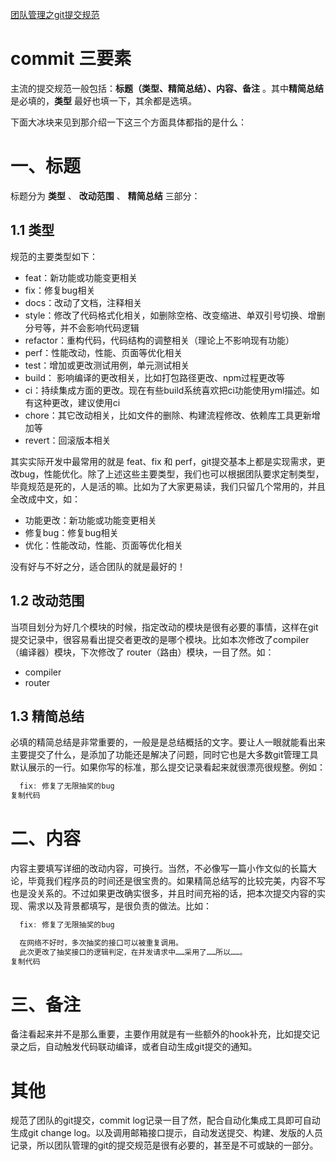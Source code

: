 [团队管理之git提交规范](https://juejin.cn/post/6970275680047071240)

# commit 三要素

主流的提交规范一般包括：**标题（类型、精简总结）、内容、备注** 。其中**精简总结** 是必填的，**类型** 最好也填一下，其余都是选填。

下面大冰块来见到那介绍一下这三个方面具体都指的是什么：

# 一、标题

标题分为 **类型** 、 **改动范围** 、 **精简总结** 三部分：

## 1.1 类型

规范的主要类型如下：

- feat：新功能或功能变更相关
- fix：修复bug相关
- docs：改动了文档，注释相关
- style：修改了代码格式化相关，如删除空格、改变缩进、单双引号切换、增删分号等，并不会影响代码逻辑
- refactor：重构代码，代码结构的调整相关（理论上不影响现有功能）
- perf：性能改动，性能、页面等优化相关
- test：增加或更改测试用例，单元测试相关
- build： 影响编译的更改相关，比如打包路径更改、npm过程更改等
- ci：持续集成方面的更改。现在有些build系统喜欢把ci功能使用yml描述。如有这种更改，建议使用ci
- chore：其它改动相关，比如文件的删除、构建流程修改、依赖库工具更新增加等
- revert：回滚版本相关

其实实际开发中最常用的就是 feat、fix 和 perf，git提交基本上都是实现需求，更改bug，性能优化。除了上述这些主要类型，我们也可以根据团队要求定制类型，毕竟规范是死的，人是活的嘛。比如为了大家更易读，我们只留几个常用的，并且全改成中文，如：

- 功能更改：新功能或功能变更相关
- 修复bug：修复bug相关
- 优化：性能改动，性能、页面等优化相关

没有好与不好之分，适合团队的就是最好的！

## 1.2 改动范围

当项目划分为好几个模块的时候，指定改动的模块是很有必要的事情，这样在git提交记录中，很容易看出提交者更改的是哪个模块。比如本次修改了compiler（编译器）模块，下次修改了 router（路由）模块，一目了然。如：

- compiler
- router

## 1.3 精简总结

必填的精简总结是非常重要的，一般是是总结概括的文字。要让人一眼就能看出来主要提交了什么，是添加了功能还是解决了问题，同时它也是大多数git管理工具默认展示的一行。如果你写的标准，那么提交记录看起来就很漂亮很规整。例如：

```javascript
  fix: 修复了无限抽奖的bug
复制代码
```

# 二、内容

内容主要填写详细的改动内容，可换行。当然，不必像写一篇小作文似的长篇大论，毕竟我们程序员的时间还是很宝贵的。如果精简总结写的比较完美，内容不写也是没关系的。不过如果更改确实很多，并且时间充裕的话，把本次提交内容的实现、需求以及背景都填写，是很负责的做法。比如：

```javascript
  fix: 修复了无限抽奖的bug

  在网络不好时，多次抽奖的接口可以被重复调用。
  此次更改了抽奖接口的逻辑判定，在并发请求中……采用了……所以……。
复制代码
```

# 三、备注

备注看起来并不是那么重要，主要作用就是有一些额外的hook补充，比如提交记录之后，自动触发代码联动编译，或者自动生成git提交的通知。

# 其他

规范了团队的git提交，commit log记录一目了然，配合自动化集成工具即可自动生成git change log。以及调用邮箱接口提示，自动发送提交、构建、发版的人员记录，所以团队管理的git的提交规范是很有必要的，甚至是不可或缺的一部分。

